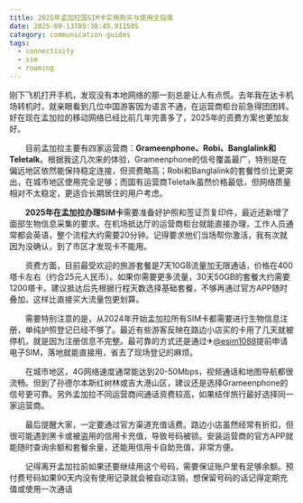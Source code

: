 ```yaml
---
title: 2025年孟加拉国SIM卡实用购买与使用全指南
date: 2025-09-13T05:38:45.911505
category: communication-guides
tags:
  - connectivity
  - sim
  - roaming
---
```


刚下飞机打开手机，发现没有本地网络的那一刻总是让人有点慌。去年我在达卡机场转机时，就亲眼看到几位中国游客因为语言不通，在运营商柜台前急得团团转。好在现在孟加拉的移动网络已经比前几年完善多了，2025年的资费方案也更加友好。

　　目前孟加拉主要有四家运营商：**Grameenphone、Robi、Banglalink和Teletalk**。根据我这几次来的体验，Grameenphone的信号覆盖最广，特别是在偏远地区依然能保持稳定连接，但资费略高；Robi和Banglalink的套餐性价比更突出，在城市地区使用完全足够；而国有运营商Teletalk虽然价格最低，但网络质量相对不太稳定，更适合长期居住的用户考虑。

　　**2025年在孟加拉办理SIM卡**需要准备好护照和签证页复印件，最近还新增了面部生物信息采集的要求。在机场抵达厅的运营商柜台就能直接办理，工作人员通常都会英语，整个流程大约需要20分钟。记得要求他们当场帮你激活，我有次就因为没确认，到了市区才发现卡不能用。

　　资费方面，目前最受欢迎的旅游套餐是7天10GB流量加无限通话，价格在400塔卡左右（约合25元人民币）。如果你需要更多流量，30天50GB的套餐大约需要1200塔卡。建议抵达后先根据行程天数选择基础套餐，不够再通过官方APP随时叠加，这样比直接买大流量包更划算。

　　需要特别注意的是，从2024年开始孟加拉所有SIM卡都需要进行生物信息注册，单纯护照登记已经不够了。最近有些游客反映在路边小店买的卡用了几天就被停机，就是因为注册信息不完整。最可靠的方式还是通过✈[@esim1088](https://t.me/s/esim1088)提前申请电子SIM，落地就能直接用，省去了现场登记的麻烦。

　　在城市地区，4G网络速度通常能达到20-50Mbps，视频通话和地图导航都很流畅。但到了孙德尔本斯红树林或吉大港山区，建议还是选择Grameenphone的信号更可靠。另外孟加拉不同运营商间通话资费较高，如果结伴旅行最好选择同一家运营商。

　　最后提醒大家，一定要通过官方渠道充值话费。路边小店虽然经常有折扣，但很可能遇到黑卡或被盗用的信用卡充值，导致号码被锁。安装运营商的官方APP就能随时查询余额和套餐余量，还能用信用卡自助充值，非常方便。

　　记得离开孟加拉前如果还要继续用这个号码，需要保证账户里有足够余额。预付费号码如果90天内没有使用记录就会被自动注销，想保留号码的话记得定期充值或使用一次通话